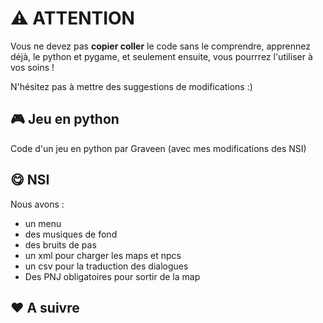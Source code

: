 # ⚠️ ATTENTION

Vous ne devez pas **copier coller** le code sans le comprendre, apprennez déjà, le python et pygame, et seulement ensuite, vous pourrrez l'utiliser à vos soins !

N'hésitez pas à mettre des suggestions de modifications :)

## 🎮 Jeu en python

Code d'un jeu en python par Graveen (avec mes modifications des NSI)

## 😋 NSI
Nous avons :
  - un menu
  - des musiques de fond
  - des bruits de pas
  - un xml pour charger les maps et npcs
  - un csv pour la traduction des dialogues
  - Des PNJ obligatoires pour sortir de la map


## ❤️ A suivre
